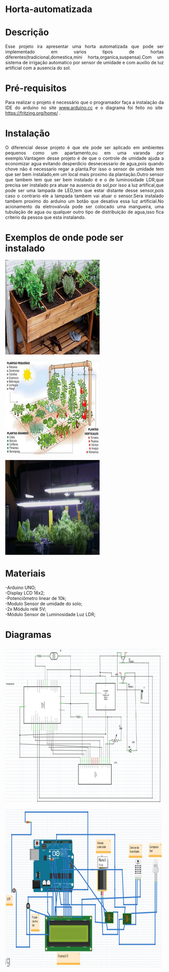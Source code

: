# Horta-automatizada
<h1>Descri&ccedil;&atilde;o</h1>      
<p style="text-align: justify;">Esse projeto ira apresentar uma horta automatizada que pode ser implementado em varios tipos de hortas diferentes(tradicional,domestica,mini horta,organica,suspensa).Com um sistema de irriga&ccedil;&atilde;o automatico por sensor de umidade e com auxilio de luz artificial com a ausencia do sol.</p>
<h1>Pr&eacute;-requisitos</h1>
<p style="text-align: justify;">Para realizar o projeto &eacute; necess&aacute;rio que o programador fa&ccedil;a a instala&ccedil;&atilde;o da IDE do arduino no site&nbsp;<a href="http://www.arduino.cc/" rel="nofollow">www.arduino.cc</a>&nbsp;e o diagrama foi feito no site&nbsp; <a href="https://fritzing.org/home/" target="_blank" rel="noopener">https://fritzing.org/home/</a>&nbsp;.</p>
<h1>Instala&ccedil;&atilde;o</h1>
<p style="text-align: justify;">O diferencial desse projeto &eacute; que ele pode ser aplicado em ambientes pequenos como um apartamento,ou em uma varanda por exemplo.Vantagem desse projeto &eacute; de que o controle de umidade ajuda a economizar agua evitando desperdicio desnecessario de agua,pois quando chove n&atilde;o &eacute; necessario regar a planta.Por isso o sensor de umidade tem que ser bem instalado,em um local mais proximo da planta&ccedil;&atilde;o.Outro sensor que tambem tem que ser bem instalado &eacute; e o de luminosidade LDR,que precisa ser instalado pra atuar na ausencia do sol,por isso a luz artifical,que pode ser uma lampada de LED,tem que estar distante desse sensor,pois caso o contrario ele a lampada tambem vai atuar o sensor.Sera instalado tambem proximo do arduino um bot&atilde;o que desativa essa luz artificial.No acionamento da eletrovalvula pode ser colocado uma mangueira, uma tubulação de agua ou qualquer outro tipo de distribuição de agua,isso fica criterio da  pessoa que esta instalando. </p>
<h1>Exemplos de onde pode ser instalado</h1>
<p><img src="horta-em-apartamento.jpg" alt="" width="300" height="300" /></p><p><img src="hortatradicional.jpg" alt="" width="300" height="300" /></p><p><img src="iluminação artificial.png" alt="" width="300" height="300" /></p>
<h1>Materiais</h1>
<p>-Arduino UNO;<br />-Display LCD 16x2;<br />-Potenci&ocirc;metro linear de 10k;<br />-Modulo Sensor de umidade do solo;<br />-2x M&oacute;dulo rel&eacute; 5V;<br />-Módulo Sensor de Luminosidade Luz LDR;</p><h1>Diagramas</h1>

<p><img src="Diagrama_esquematico.png" alt="" width="500" height="500" /></p><p><img src="Diagrama_protobord.png" alt="" width="500" height="500" /></p>
